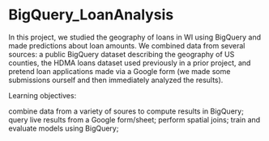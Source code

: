 # BigQuery_LoanAnalysis

In this project, we studied the geography of loans in WI using BigQuery and made predictions about loan amounts. We combined data from several sources: a public BigQuery dataset describing the geography of US counties, the HDMA loans dataset used previously in a prior project, and pretend loan applications made via a Google form (we made some submissions ourself and then immediately analyzed the results).

Learning objectives:

combine data from a variety of soures to compute results in BigQuery;
query live results from a Google form/sheet;
perform spatial joins;
train and evaluate models using BigQuery;
